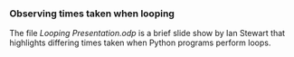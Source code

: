 ### Observing times taken when looping

The file *Looping Presentation.odp* is a brief slide show by Ian Stewart that highlights 
differing times taken when Python programs perform loops.
